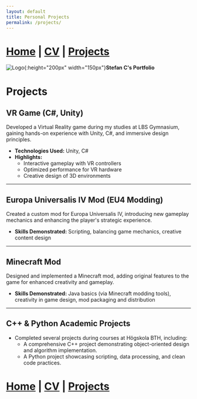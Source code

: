 ```yaml
---
layout: default
title: Personal Projects
permalink: /projects/
---
```

# [Home](/portfolio) | [CV](/portfolio/cv/) | [Projects](/portfolio/projects/)
![Logo](/assets/img/me.png){:height="200px" width="150px"}**Stefan C's Portfolio**

# Projects

## VR Game (C#, Unity)
Developed a Virtual Reality game during my studies at LBS Gymnasium, gaining hands-on experience with Unity, C#, and immersive design principles.

- **Technologies Used:** Unity, C#
- **Highlights:**
  - Interactive gameplay with VR controllers
  - Optimized performance for VR hardware
  - Creative design of 3D environments

---

## Europa Universalis IV Mod (EU4 Modding)
Created a custom mod for Europa Universalis IV, introducing new gameplay mechanics and enhancing the player's strategic experience.

- **Skills Demonstrated:** Scripting, balancing game mechanics, creative content design

---

## Minecraft Mod
Designed and implemented a Minecraft mod, adding original features to the game for enhanced creativity and gameplay.

- **Skills Demonstrated:** Java basics (via Minecraft modding tools), creativity in game design, mod packaging and distribution

---

## C++ & Python Academic Projects
- Completed several projects during courses at Högskola BTH, including:
  - A comprehensive C++ project demonstrating object-oriented design and algorithm implementation.
  - A Python project showcasing scripting, data processing, and clean code practices.

# [Home](/portfolio) | [CV](/portfolio/cv/) | [Projects](/portfolio/projects/)
